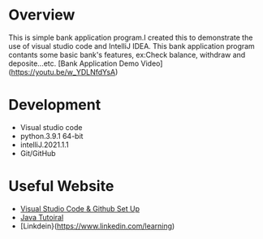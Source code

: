 # Overview
This is simple bank application program.I created this to demonstrate the use of visual studio code and IntelliJ IDEA.
This bank application program contants some basic bank's features, ex:Check balance, withdraw and deposite...etc.
[Bank Application Demo Video] (https://youtu.be/w_YDLNfdYsA) 
# Development
* Visual studio code
* python.3.9.1 64-bit
* intelliJ.2021.1.1
* Git/GitHub
# Useful Website 
* [Visual Studio Code & Github Set Up](https://code.visualstudio.com/docs/editor/versioncontrol)
* [Java Tutoiral](https://www.w3schools.com/java/java_operators.asp)
* [Linkdein}(https://www.linkedin.com/learning)
